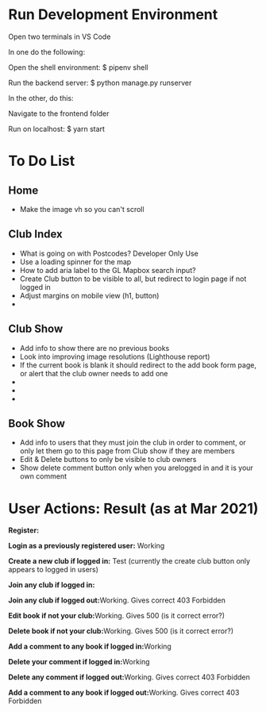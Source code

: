 **<h1>Run Development Environment</h1>**

<p>Open two terminals in VS Code</p>
<p>In one do the following:</p>
<p>Open the shell environment: $ pipenv shell</p>
<p>Run the backend server: $ python manage.py runserver</p>
<p>In the other, do this:</p>
<p>Navigate to the frontend folder</p>
<p>Run on localhost: $ yarn start</p>

**<h1>To Do List</h1>**

<h2>Home</h2>
<ul>
  <li>Make the image vh so you can't scroll</li>
</ul>

<h2>Club Index</h2>
<ul>
  <li>What is going on with Postcodes? Developer Only Use</li>
  <li>Use a loading spinner for the map</li>
  <li>How to add aria label to the GL Mapbox search input?</li>
  <li>Create Club button to be visible to all, but redirect to login page if not logged in</li>
  <li>Adjust margins on mobile view (h1, button)</li>
  <li></li>
</ul>

<h2>Club Show</h2>
<ul>
  <li>Add info to show there are no previous books</li>
  <li>Look into improving image resolutions (Lighthouse report)</li>
  <li>If the current book is blank it should redirect to the add book form page, or alert that the club owner needs to add one</li>
  <li></li>
  <li></li>
  <li></li>
</ul>

<h2>Book Show</h2>
<ul>
  <li>Add info to users that they must join the club in order to comment, or only let them go to this page from   Club show if they are members</li>
  <li>Edit & Delete buttons to only be visible to club owners</li>
  <li>Show delete comment button only when you arelogged in and it is your own comment</li>
</ul>

**<h1>User Actions: Result (as at Mar 2021)</h1>**

<p><strong>Register:</strong> </p>
<p><strong>Login as a previously registered user:</strong> Working</p>
<p><strong>Create a new club if logged in:</strong> Test (currently the create club button only appears to logged in users)</p>
<p><strong>Join any club if logged in:</strong> </p>
<p><strong>Join any club if logged out:</strong>Working. Gives correct 403 Forbidden</p>
<p><strong>Edit book if not your club:</strong>Working. Gives 500 (is it correct error?)</p>
<p><strong>Delete book if not your club:</strong>Working. Gives 500 (is it correct error?)</p>
<p><strong>Add a comment to any book if logged in:</strong>Working</p>
<p><strong>Delete your comment if logged in:</strong>Working</p>
<p><strong>Delete any comment if logged out:</strong>Working. Gives correct 403 Forbidden</p>
<p><strong>Add a comment to any book if logged out:</strong>Working. Gives correct 403 Forbidden</p>
<p></p>
<p></p>
<p></p>
<p></p>
